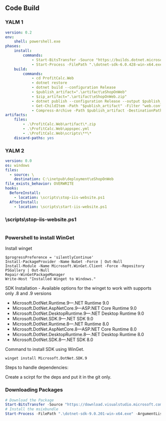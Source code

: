 ## Code Build

### YALM 1

```yaml
version: 0.2
env:
    shell: powershell.exe 
phases:
    install:
        commands:
            - Start-BitsTransfer -Source "https://builds.dotnet.microsoft.com/dotnet/Sdk/6.0.428/dotnet-sdk-6.0.428-win-x64.exe" -Destination ".\dotnet-sdk-6.0.428-win-x64.exe"
            - Start-Process -FilePath ".\dotnet-sdk-6.0.428-win-x64.exe" -ArgumentList "/quiet" -NoNewWindow -Wait
    build:
        commands:
            - cd ProfitCalc.Web
            - dotnet restore
            - dotnet build --configuration Release
            - $publish_artifact=".\artifact\eShopOnWeb"
            - $zip_artifact=".\artifact\eShopOnWeb.zip"
            - dotnet publish --configuration Release --output $publish_artifact
            - Get-ChildItem -Path "$publish_artifact" -Filter "web.config" -Recurse | Remove-Item -Force
            - Compress-Archive -Path $publish_artifact -DestinationPath $zip_artifact -Update
artifacts:
    files:
        - .\ProfitCalc.Web\artifact\*.zip
        - .\ProfitCalc.Web\appspec.yml
        - .\ProfitCalc.Web\scripts\**\*
    discard-paths: yes

```

### YALM 2

```yaml
version: 0.0
os: windows
files:
  - source: \
    destination: C:\inetpub\deployment\eShopOnWeb
file_exists_behavior: OVERWRITE
hooks:
  BeforeInstall:
    - location: \scripts\stop-iis-website.ps1
  AfterInstall:
    - location: \scripts\start-iis-website.ps1
```

### \scripts\stop-iis-website.ps1

```

```

### Powershell to install WinGet


Install winget
```
$progressPreference = 'silentlyContinue'
Install-PackageProvider -Name NuGet -Force | Out-Null
Install-Module -Name Microsoft.WinGet.Client -Force -Repository PSGallery | Out-Null
Repair-WinGetPackageManager
Write-Host "Installed Winget to Windows."
```

SDK Installation - Available options for the winget to work with supports only .8 and .9 versions
  - Microsoft.DotNet.Runtime.9—.NET Runtime 9.0
  - Microsoft.DotNet.AspNetCore.9—ASP.NET Core Runtime 9.0
  - Microsoft.DotNet.DesktopRuntime.9—.NET Desktop Runtime 9.0
  - Microsoft.DotNet.SDK.9—.NET SDK 9.0
  - Microsoft.DotNet.Runtime.8—.NET Runtime 8.0
  - Microsoft.DotNet.AspNetCore.8—ASP.NET Core Runtime 8.0
  - Microsoft.DotNet.DesktopRuntime.8—.NET Desktop Runtime 8.0
  - Microsoft.DotNet.SDK.8—.NET SDK 8.0

Command to install SDK using WinGet.
```
winget install Microsoft.DotNet.SDK.9
```

Steps to handle dependencies:

Create a scirpt for the deps and put it in the git only.

### Downloading Packages

```powershell
# Download the Package
Start-BitsTransfer -Source "https://download.visualstudio.microsoft.com/download/pr/e91a9a25-ec83-4a12-8c15-0b65081b59f5/4e21a057218b753a437bf7bebb7dcbab/dotnet-sdk-9.0.201-win-x64.exe" -Destination ".\dotnet-sdk-9.0.201-win-x64.exe"
# Install the msixbundle
Start-Process -FilePath ".\dotnet-sdk-9.0.201-win-x64.exe" -ArgumentList "/quiet" -NoNewWindow -Wait
```